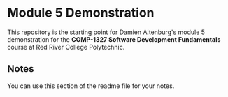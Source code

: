 # Module 5 Demonstration

This repository is the starting point for Damien Altenburg's module 5 demonstration for the **COMP-1327 Software Development Fundamentals** course at Red River College Polytechnic.

## Notes

You can use this section of the readme file for your notes.
